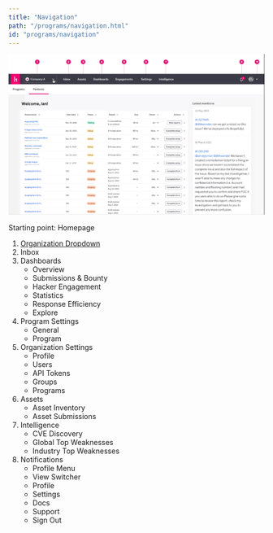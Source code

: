 ```yaml
---
title: "Navigation"
path: "/programs/navigation.html"
id: "programs/navigation"
---
```

![navigation overview for organizations](./images/navigation-overview-organization.png)

Starting point: Homepage

1. [Organization Dropdown](organization-dropdown.html)
2. Inbox
3. Dashboards
    * Overview
    * Submissions & Bounty
    * Hacker Engagement
    * Statistics
    * Response Efficiency
    * Explore
4. Program Settings
    * General
    * Program
5. Organization Settings
    * Profile
    * Users
    * API Tokens
    * Groups
    * Programs
6. Assets
    * Asset Inventory
    * Asset Submissions
7. Intelligence
    * CVE Discovery
    * Global Top Weaknesses
    * Industry Top Weaknesses
8. Notifications
    * Profile Menu
    * View Switcher
    * Profile
    * Settings
    * Docs
    * Support
    * Sign Out
